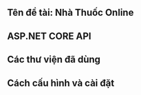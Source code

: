 
## Tên đề tài: Nhà Thuốc Online
## ASP.NET CORE API
## Các thư viện đã dùng
## Cách cấu hình và cài đặt

